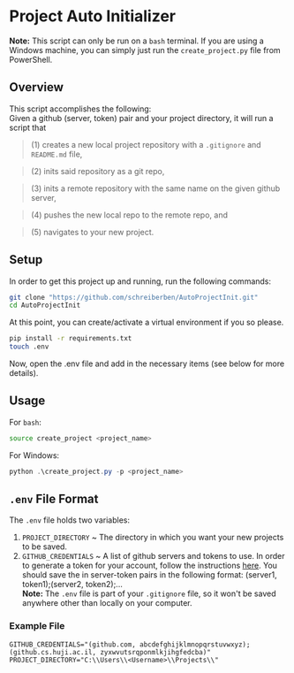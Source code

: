 # Project Auto Initializer
**Note:** This script can only be run on a `bash` terminal. If you are using a Windows machine, you can simply just run the `create_project.py` file from PowerShell.
## Overview
This script accomplishes the following:\
Given a github (server, token) pair and your project directory, it will run a script that
> (1) creates a new local project repository with a `.gitignore` and `README.md` file, 

> (2) inits said repository as a git repo, 

> (3) inits a remote repository with the same name on the given github server,

> (4) pushes the new local repo to the remote repo, and 

> (5) navigates to your new project.

## Setup
In order to get this project up and running, run the following commands:
```bash
git clone "https://github.com/schreiberben/AutoProjectInit.git"
cd AutoProjectInit
```
At this point, you can create/activate a virtual environment if you so please.

```bash
pip install -r requirements.txt
touch .env
```

Now, open the .env file and add in the necessary items (see below for more details).
## Usage
For `bash`:
```bash
source create_project <project_name>
```
For Windows:
```PowerShell
python .\create_project.py -p <project_name>
```

## `.env` File Format
The `.env` file holds two variables: 
1. `PROJECT_DIRECTORY` ~ The directory in which you want your new projects to be saved.
2. `GITHUB_CREDENTIALS` ~ A list of github servers and tokens to use. In order to generate a token for your account, follow the instructions [here](https://docs.github.com/en/github/authenticating-to-github/creating-a-personal-access-token "Access Token Instructions"). You should save the in server-token pairs in the following format: (server1, token1);(server2, token2);...\
**Note:** The `.env` file is part of your `.gitignore` file, so it won't be saved anywhere other than locally on your computer.

### Example File
```
GITHUB_CREDENTIALS="(github.com, abcdefghijklmnopqrstuvwxyz);(github.cs.huji.ac.il, zyxwvutsrqponmlkjihgfedcba)"
PROJECT_DIRECTORY="C:\\Users\\<Username>\\Projects\\"
```
